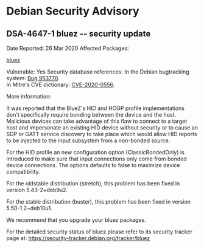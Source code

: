 
Debian Security Advisory
========================


DSA-4647-1 bluez -- security update
-----------------------------------



Date Reported:
26 Mar 2020
Affected Packages:

[bluez](https://packages.debian.org/src:bluez)

Vulnerable:
Yes
Security database references:
In the Debian bugtracking system: [Bug 953770](https://bugs.debian.org/cgi-bin/bugreport.cgi?bug=953770).  
In Mitre's CVE dictionary: [CVE-2020-0556](https://security-tracker.debian.org/tracker/CVE-2020-0556).  

More information:

It was reported that the BlueZ's HID and HOGP profile implementations
don't specifically require bonding between the device and the host.
Malicious devices can take advantage of this flaw to connect to a target
host and impersonate an existing HID device without security or to cause
an SDP or GATT service discovery to take place which would allow HID
reports to be injected to the input subsystem from a non-bonded source.


For the HID profile an new configuration option (ClassicBondedOnly) is
introduced to make sure that input connections only come from bonded
device connections. The options defaults to false to maximize device
compatibility.


For the oldstable distribution (stretch), this problem has been fixed
in version 5.43-2+deb9u2.


For the stable distribution (buster), this problem has been fixed in
version 5.50-1.2~deb10u1.


We recommend that you upgrade your bluez packages.


For the detailed security status of bluez please refer to its security
tracker page at:
<https://security-tracker.debian.org/tracker/bluez>





